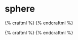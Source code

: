 # sphere

{% craftml %}
<craft>
    <sphere></sphere>
</craft>
{% endcraftml %}


{% craftml %}
<craft>
    <row>
        <sphere radius="5"></sphere>
        <sphere radius="10"></sphere>
        <sphere radius="15"></sphere>
    </row>
</craft>
{% endcraftml %}
